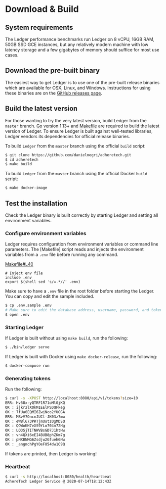 # Download & Build

## System requirements

The Ledger performance benchmarks run Ledger on 8 vCPU, 16GB RAM, 50GB SSD GCE instances, but any relatively modern 
machine with low latency storage and a few gigabytes of memory should suffice for most use cases.

## Download the pre-built binary

The easiest way to get Ledger is to use one of the pre-built release binaries which are available for OSX, Linux, and Windows. 
Instructions for using these binaries are on the [GitHub releases page][github-release].

## Build the latest version

For those wanting to try the very latest version, build Ledger from the `master` branch. [Go](https://golang.org/) version 1.13+ 
and [Makefile](https://www.gnu.org/software/make/manual/make.html) are required to build the latest version of Ledger. 
To ensure Ledger is built against well-tested libraries, Ledger vendors its dependencies for official release binaries. 

To build `Ledger` from the `master` branch using the official `build` script:

```sh
$ git clone https://github.com/danielnegri/adheretech.git
$ cd adheretech
$ make build
```

To build `Ledger` from the `master` branch using the official Docker `build` script:

```sh
$ make docker-image
```

## Test the installation

Check the Ledger binary is built correctly by starting Ledger and setting all 
environment variables.

### Configure environment variables

Ledger requires configuration from environment variables or command line parameters. 
The [Makefile] script reads and injects the environment variables from a `.env` file before running any command.

[Makefile#L40](../Makefile#L40)
```
# Inject env file
include .env
export $(shell sed 's/=.*//' .env)
```

Make sure to have a `.env` file in the root folder before starting the Ledger. You can copy and edit the sample included.

```sh
$ cp .env.sample .env
# Make sure to edit the database address, username, password, and token URL.
$ open .env
```

### Starting Ledger

If Ledger is built without using `make build`, run the following:

```sh
$ ./bin/ledger serve
```
If Ledger is built with Docker using `make docker-release`, run the following:

```sh
$ docker-compose run 
```

### Generating tokens

Run the following:

```sh
$ curl -s -XPOST http://localhost:8080/api/v1/tokens?size=10
ERR: Hv58x-yQTRF1R71oMlGjKQ
OK : ijkr2lXOkM1EElPSDQFkeg
OK : 7fUa0EQMI6ZwjNco2YUOGA
ERR: MBvV7OncnJUCt-JK03z7mw
OK : eW8l673PRTjmUotzOgMDSQ
OK : QOWoKH7vXS9YLo704n72Hg
OK : LQ3SjTITNWVBsGD7J1htHw
OK : vn4QXi6xEI4BUB8phZKm7g
OK : pNXBNMG6Zsdjw2Gfueh6Nw
OK : _angmchPgYOeFU54dw1C9Q
```

If tokens are printed, then Ledger is working!

### Heartbeat

```sh
$ curl -s http://localhost:8080/health/heartbeat
AdhereTech Ledger Service @ 2020-07-14T18:12:43Z
```

[github-release]: https://github.com/danielnegri/adheretech/releases/
[go]: https://golang.org/doc/install
[build-script]: ../build
[cmd-directory]: ../cmd
[example-hardware-configurations]: op-guide/hardware.md#example-hardware-configurations
